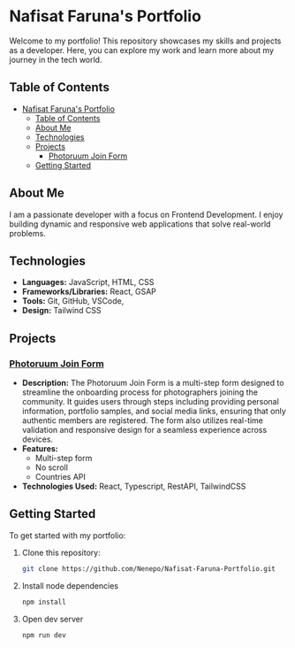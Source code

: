 # Nafisat Faruna's Portfolio

Welcome to my portfolio! This repository showcases my skills and projects as a developer. Here, you can explore my work and learn more about my journey in the tech world.

## Table of Contents

- [Nafisat Faruna's Portfolio](#nafisat-farunas-portfolio)
  - [Table of Contents](#table-of-contents)
  - [About Me](#about-me)
  - [Technologies](#technologies)
  - [Projects](#projects)
    - [Photoruum Join Form](#photoruum-join-form)
  - [Getting Started](#getting-started)

## About Me

I am a passionate developer with a focus on Frontend Development. I enjoy building dynamic and responsive web applications that solve real-world problems.

## Technologies

- **Languages:** JavaScript, HTML, CSS
- **Frameworks/Libraries:** React, GSAP
- **Tools:** Git, GitHub, VSCode, 
- **Design:** Tailwind CSS

## Projects

### [Photoruum Join Form](https://www.photoruum.com/join)
- **Description:** The Photoruum Join Form is a multi-step form designed to streamline the onboarding process for photographers joining the community. It guides users through steps including providing personal information, portfolio samples, and social media links, ensuring that only authentic members are registered. The form also utilizes real-time validation and responsive design for a seamless experience across devices.
- **Features:**
  - Multi-step form
  - No scroll
  - Countries API
- **Technologies Used:** React, Typescript, RestAPI, TailwindCSS

<!-- ### [Project 2 Title](Link to Project 2)
- **Description:** A brief description of the project. What does it do? What technologies did you use?
- **Features:**
  - Feature 1
  - Feature 2
  - Feature 3
- **Technologies Used:** React, Tailwind CSS, GSAP, swiper js

### [Project 3 Title](Link to Project 3)
- **Description:** A brief description of the project. What does it do? What technologies did you use?
- **Features:**
  - Feature 1
  - Feature 2
  - Feature 3
- **Technologies Used:** HTML, CSS, JavaScript -->

## Getting Started

To get started with my portfolio:

1. Clone this repository:
   ```bash
   git clone https://github.com/Nenepo/Nafisat-Faruna-Portfolio.git

2. Install node dependencies 
   ```bash
   npm install

3. Open dev server 
   ```bash
   npm run dev
